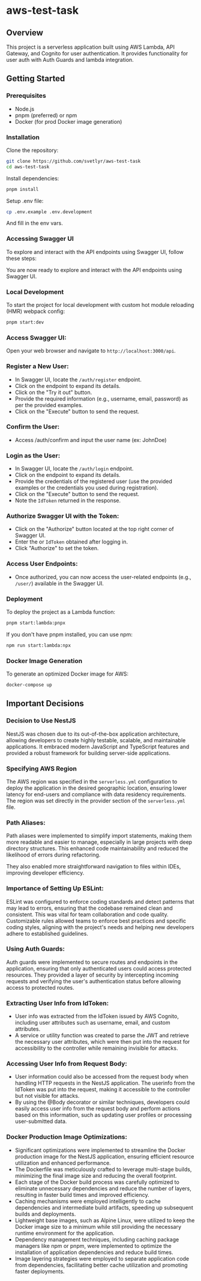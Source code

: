 # aws-test-task

## Overview

This project is a serverless application built using AWS Lambda, API Gateway, and Cognito for user authentication. It provides functionality for user auth with Auth Guards and lambda integration.

## Getting Started

### Prerequisites

- Node.js
- pnpm (preferred) or npm
- Docker (for prod Docker image generation)

### Installation

Clone the repository:

```bash
git clone https://github.com/svetlyr/aws-test-task
cd aws-test-task
```

Install dependencies:

```bash
pnpm install
```

Setup .env file:
``` bash
cp .env.example .env.development
```
And fill in the env vars.

### Accessing Swagger UI

To explore and interact with the API endpoints using Swagger UI, follow these steps:



You are now ready to explore and interact with the API endpoints using Swagger UI.


### Local Development

To start the project for local development with custom hot module reloading (HMR) webpack config:

```bash
pnpm start:dev
```

### **Access Swagger UI:**
Open your web browser and navigate to `http://localhost:3000/api`.


### **Register a New User:**
   - In Swagger UI, locate the `/auth/register` endpoint.
   - Click on the endpoint to expand its details.
   - Click on the "Try it out" button.
   - Provide the required information (e.g., username, email, password) as per the provided examples.
   - Click on the "Execute" button to send the request.

### **Confirm the User:**
   - Access /auth/confirm and input the user name (ex: JohnDoe)
### **Login as the User:**
   - In Swagger UI, locate the `/auth/login` endpoint.
   - Click on the endpoint to expand its details.
   - Provide the credentials of the registered user (use the provided examples or the credentials you used during registration).
   - Click on the "Execute" button to send the request.
   - Note the `IdToken` returned in the response.

### **Authorize Swagger UI with the Token:**
   - Click on the "Authorize" button located at the top right corner of Swagger UI.
   - Enter the or `IdToken` obtained after logging in.
   - Click "Authorize" to set the token.

### **Access User Endpoints:**
   - Once authorized, you can now access the user-related endpoints (e.g., `/user/`) available in the Swagger UI.

### Deployment

To deploy the project as a Lambda function:

```bash
pnpm start:lambda:pnpx
```

If you don't have pnpm installed, you can use npm:

```bash
npm run start:lambda:npx
```

### Docker Image Generation

To generate an optimized Docker image for AWS:

```bash
docker-compose up
```

## Important Decisions

### Decision to Use NestJS

NestJS was chosen due to its out-of-the-box application architecture, allowing developers to create highly testable, scalable, and maintainable applications. It embraced modern JavaScript and TypeScript features and provided a robust framework for building server-side applications.

### Specifying AWS Region

The AWS region was specified in the `serverless.yml` configuration to deploy the application in the desired geographic location, ensuring lower latency for end-users and compliance with data residency requirements. The region was set directly in the provider section of the `serverless.yml` file.

### Path Aliases:
Path aliases were implemented to simplify import statements, making them more readable and easier to manage, especially in large projects with deep directory structures. This enhanced code maintainability and reduced the likelihood of errors during refactoring.

They also enabled more straightforward navigation to files within IDEs, improving developer efficiency.

### Importance of Setting Up ESLint:
ESLint was configured to enforce coding standards and detect patterns that may lead to errors, ensuring that the codebase remained clean and consistent. This was vital for team collaboration and code quality.
Customizable rules allowed teams to enforce best practices and specific coding styles, aligning with the project's needs and helping new developers adhere to established guidelines.

### Using Auth Guards:
Auth guards were implemented to secure routes and endpoints in the application, ensuring that only authenticated users could access protected resources. They provided a layer of security by intercepting incoming requests and verifying the user's authentication status before allowing access to protected routes.

### Extracting User Info from IdToken:

- User info was extracted from the IdToken issued by AWS Cognito, including user attributes such as username, email, and custom attributes.
- A service or utility function was created to parse the JWT and retrieve the necessary user attributes, which were then put into the request for accessibility to the controller while remaining invisible for attacks.

### Accessing User Info from Request Body:
- User information could also be accessed from the request body when handling HTTP requests in the NestJS application. The userinfo from the IdToken was put into the request, making it accessible to the controller but not visible for attacks.
- By using the @Body decorator or similar techniques, developers could easily access user info from the request body and perform actions based on this information, such as updating user profiles or processing user-submitted data.

### Docker Production Image Optimizations:

- Significant optimizations were implemented to streamline the Docker production image for the NestJS application, ensuring efficient resource utilization and enhanced performance.
- The Dockerfile was meticulously crafted to leverage multi-stage builds, minimizing the final image size and reducing the overall footprint.
- Each stage of the Docker build process was carefully optimized to eliminate unnecessary dependencies and reduce the number of layers, resulting in faster build times and improved efficiency.
- Caching mechanisms were employed intelligently to cache dependencies and intermediate build artifacts, speeding up subsequent builds and deployments.
- Lightweight base images, such as Alpine Linux, were utilized to keep the Docker image size to a minimum while still providing the necessary runtime environment for the application.
- Dependency management techniques, including caching package managers like npm or pnpm, were implemented to optimize the installation of application dependencies and reduce build times.
- Image layering strategies were employed to separate application code from dependencies, facilitating better cache utilization and promoting faster deployments.
